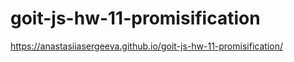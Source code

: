 # goit-js-hw-11-promisification
https://anastasiiasergeeva.github.io/goit-js-hw-11-promisification/
